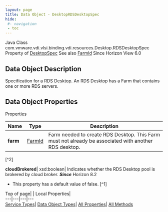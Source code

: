 ```yaml
---
layout: page
title: Data Object - DesktopRDSDesktopSpec
hide:
 #- navigation
 - toc
---
```






Java Class
    com.vmware.vdi.vlsi.binding.vdi.resources.Desktop.RDSDesktopSpec
Property of
     [DesktopSpec](vdi.resources.Desktop.DesktopSpec.md#field_detail)
See also
     [FarmId](vdi.entity.FarmId.md)
Since 
    Horizon View 6.0

## Data Object Description 

Specification for a RDS Desktop. An RDS Desktop has a Farm that contains one or more RDS servers. 

## Data Object Properties

Properties

Name |  Type |  Description   
---|---|---  
**farm**| [FarmId](vdi.entity.FarmId.md)|  Farm needed to create RDS Desktop. This Farm must not already be associated with another RDS desktop.   


[^2]

  
**cloudBrokered**|  xsd:boolean|  Indicates whether the RDS Desktop pool is brokered by cloud broker.  **_Since_** Horizon 8.2  


  * This property has a default value of false.
[^1]

  
  
  
Top of page| | Local Properties|   
---|---|---|---  
[Service Types](index-mo_types.md)| [Data Object Types](index-do_types.md)| [All Properties](index-properties.md)| [All Methods](index-methods.md)  
  
  

